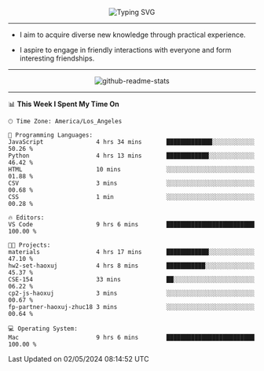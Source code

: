 <p align="center">
  <img src="https://readme-typing-svg.demolab.com?font=Fira+Code&weight=500&size=32&duration=2500&pause=1600&center=true&vCenter=true&random=false&width=1024&height=64&lines=Hi+there+%F0%9F%91%8B;I'm+delighted+you+could+make+it+here+%F0%9F%8E%89;I'm+Harry%2C+a+college+student+still+finding+my+way" alt="Typing SVG" />
</p>


---


- I aim to acquire diverse new knowledge through practical experience.

- I aspire to engage in friendly interactions with everyone and form interesting friendships.


---


<p align="center">
  <img src="https://github-readme-stats.vercel.app/api?username=Harry-Jing&show_icons=true" alt="github-readme-stats"/>
</p>


---

<!--START_SECTION:waka-->
📊 **This Week I Spent My Time On** 

```text
🕑︎ Time Zone: America/Los_Angeles

💬 Programming Languages: 
JavaScript               4 hrs 34 mins       █████████████░░░░░░░░░░░░   50.26 % 
Python                   4 hrs 13 mins       ████████████░░░░░░░░░░░░░   46.42 % 
HTML                     10 mins             ░░░░░░░░░░░░░░░░░░░░░░░░░   01.88 % 
CSV                      3 mins              ░░░░░░░░░░░░░░░░░░░░░░░░░   00.68 % 
CSS                      1 min               ░░░░░░░░░░░░░░░░░░░░░░░░░   00.28 % 

🔥 Editors: 
VS Code                  9 hrs 6 mins        █████████████████████████   100.00 % 

🐱‍💻 Projects: 
materials                4 hrs 17 mins       ████████████░░░░░░░░░░░░░   47.10 % 
hw2-set-haoxuj           4 hrs 8 mins        ███████████░░░░░░░░░░░░░░   45.37 % 
CSE-154                  33 mins             ██░░░░░░░░░░░░░░░░░░░░░░░   06.22 % 
cp2-js-haoxuj            3 mins              ░░░░░░░░░░░░░░░░░░░░░░░░░   00.67 % 
fp-partner-haoxuj-zhuc18 3 mins              ░░░░░░░░░░░░░░░░░░░░░░░░░   00.64 % 

💻 Operating System: 
Mac                      9 hrs 6 mins        █████████████████████████   100.00 % 
```


 Last Updated on 02/05/2024 08:14:52 UTC
<!--END_SECTION:waka-->
